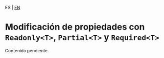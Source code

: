 <!-- MULTILANGUAJE MENU START -->
ES | [EN](https://lckpig.gitbook.io/practical-dev-handbook/typescript/conditional-mapped-types/modifying-properties)
<!-- MULTILANGUAJE MENU END -->

# Modificación de propiedades con `Readonly<T>`, `Partial<T>` y `Required<T>`

Contenido pendiente. 